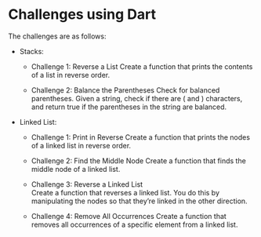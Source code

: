 # Challenges using Dart

The challenges are as follows:

* Stacks:
  
   * Challenge 1: Reverse a List 
Create a function that prints the contents of a list in reverse order.

  * Challenge 2: Balance the Parentheses 
Check for balanced parentheses. Given a string, check if there are ( and ) characters, and return true if the parentheses in the string are balanced. 

* Linked List:
  
    * Challenge 1: Print in Reverse 
 Create a function that prints the nodes of a linked list in reverse order. 

    * Challenge 2: Find the Middle Node 
Create a function that finds the middle node of a linked list. 

    * Challenge 3: Reverse a Linked List  
Create a function that reverses a linked list. You do this by manipulating the nodes so that they’re linked in the other direction. 

    * Challenge 4: Remove All Occurrences 
 Create a function that removes all occurrences of a specific element from a linked list. 
